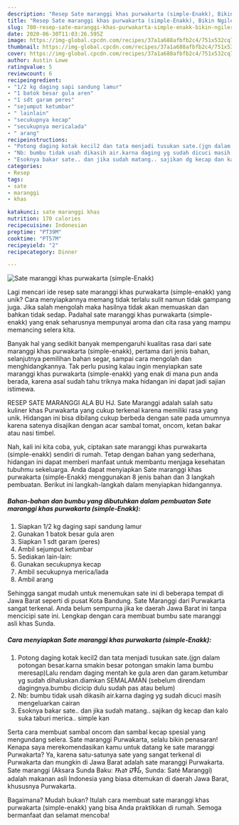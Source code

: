 ```yaml
---
description: "Resep Sate maranggi khas purwakarta (simple-Enakk), Bikin Ngiler"
title: "Resep Sate maranggi khas purwakarta (simple-Enakk), Bikin Ngiler"
slug: 780-resep-sate-maranggi-khas-purwakarta-simple-enakk-bikin-ngiler
date: 2020-06-30T11:03:26.595Z
image: https://img-global.cpcdn.com/recipes/37a1a688afbfb2c4/751x532cq70/sate-maranggi-khas-purwakarta-simple-enakk-foto-resep-utama.jpg
thumbnail: https://img-global.cpcdn.com/recipes/37a1a688afbfb2c4/751x532cq70/sate-maranggi-khas-purwakarta-simple-enakk-foto-resep-utama.jpg
cover: https://img-global.cpcdn.com/recipes/37a1a688afbfb2c4/751x532cq70/sate-maranggi-khas-purwakarta-simple-enakk-foto-resep-utama.jpg
author: Austin Lowe
ratingvalue: 5
reviewcount: 6
recipeingredient:
- "1/2 kg daging sapi sandung lamur"
- "1 batok besar gula aren"
- "1 sdt garam peres"
- "sejumput ketumbar"
- " lainlain"
- "secukupnya kecap"
- "secukupnya mericalada"
- " arang"
recipeinstructions:
- "Potong daging kotak kecil2 dan tata menjadi tusukan sate.(jgn dalam potongan besar.karna smakin besar potongan smakin lama bumbu meresap)Lalu rendam daging mentah ke gula aren dan garam.ketumbar yg sudah dihaluskan.diamkan SEMALAMAN (sebelum direndam dagingnya.bumbu dicicip dulu sudah pas atau belum)"
- "Nb: bumbu tidak usah dikasih air.karna daging yg sudah dicuci masih mengeluarkan cairan"
- "Esoknya bakar sate.. dan jika sudah matang.. sajikan dg kecap dan kalo suka taburi merica.. simple kan"
categories:
- Resep
tags:
- sate
- maranggi
- khas

katakunci: sate maranggi khas 
nutrition: 170 calories
recipecuisine: Indonesian
preptime: "PT39M"
cooktime: "PT57M"
recipeyield: "2"
recipecategory: Dinner

---
```



![Sate maranggi khas purwakarta (simple-Enakk)](https://img-global.cpcdn.com/recipes/37a1a688afbfb2c4/751x532cq70/sate-maranggi-khas-purwakarta-simple-enakk-foto-resep-utama.jpg)

Lagi mencari ide resep sate maranggi khas purwakarta (simple-enakk) yang unik? Cara menyiapkannya memang tidak terlalu sulit namun tidak gampang juga. Jika salah mengolah maka hasilnya tidak akan memuaskan dan bahkan tidak sedap. Padahal sate maranggi khas purwakarta (simple-enakk) yang enak seharusnya mempunyai aroma dan cita rasa yang mampu memancing selera kita.

Banyak hal yang sedikit banyak mempengaruhi kualitas rasa dari sate maranggi khas purwakarta (simple-enakk), pertama dari jenis bahan, selanjutnya pemilihan bahan segar, sampai cara mengolah dan menghidangkannya. Tak perlu pusing kalau ingin menyiapkan sate maranggi khas purwakarta (simple-enakk) yang enak di mana pun anda berada, karena asal sudah tahu triknya maka hidangan ini dapat jadi sajian istimewa.

RESEP SATE MARANGGI ALA BU HJ. Sate Maranggi adalah salah satu kuliner khas Purwakarta yang cukup terkenal karena memiliki rasa yang unik. Hidangan ini bisa dibilang cukup berbeda dengan sate pada umumnya karena satenya disajikan dengan acar sambal tomat, oncom, ketan bakar atau nasi timbel.


Nah, kali ini kita coba, yuk, ciptakan sate maranggi khas purwakarta (simple-enakk) sendiri di rumah. Tetap dengan bahan yang sederhana, hidangan ini dapat memberi manfaat untuk membantu menjaga kesehatan tubuhmu sekeluarga. Anda dapat menyiapkan Sate maranggi khas purwakarta (simple-Enakk) menggunakan 8 jenis bahan dan 3 langkah pembuatan. Berikut ini langkah-langkah dalam menyiapkan hidangannya.

<!--inarticleads1-->

##### Bahan-bahan dan bumbu yang dibutuhkan dalam pembuatan Sate maranggi khas purwakarta (simple-Enakk):

1. Siapkan 1/2 kg daging sapi sandung lamur
1. Gunakan 1 batok besar gula aren
1. Siapkan 1 sdt garam (peres)
1. Ambil sejumput ketumbar
1. Sediakan  lain-lain:
1. Gunakan secukupnya kecap
1. Ambil secukupnya merica/lada
1. Ambil  arang


Sehingga sangat mudah untuk menemukan sate ini di beberapa tempat di Jawa Barat seperti di pusat Kota Bandung. Sate Maranggi dari Purwakarta sangat terkenal. Anda belum sempurna jika ke daerah Jawa Barat ini tanpa mencicipi sate ini. Lengkap dengan cara membuat bumbu sate maranggi asli khas Sunda. 

<!--inarticleads2-->

##### Cara menyiapkan Sate maranggi khas purwakarta (simple-Enakk):

1. Potong daging kotak kecil2 dan tata menjadi tusukan sate.(jgn dalam potongan besar.karna smakin besar potongan smakin lama bumbu meresap)Lalu rendam daging mentah ke gula aren dan garam.ketumbar yg sudah dihaluskan.diamkan SEMALAMAN (sebelum direndam dagingnya.bumbu dicicip dulu sudah pas atau belum)
1. Nb: bumbu tidak usah dikasih air.karna daging yg sudah dicuci masih mengeluarkan cairan
1. Esoknya bakar sate.. dan jika sudah matang.. sajikan dg kecap dan kalo suka taburi merica.. simple kan


Serta cara membuat sambal oncom dan sambal kecap spesial yang mengundang selera. Sate maranggi Purwakarta, selalu bikin penasaran! Kenapa saya merekomendasikan kamu untuk datang ke sate maranggi Purwakarta? Ya, karena satu-satunya sate yang sangat terkenal di Purwakarta dan mungkin di Jawa Barat adalah sate maranggi Purwakarta. Sate maranggi (Aksara Sunda Baku: ᮞᮒᮦ ᮙᮛᮀᮌᮤ, Sunda: Saté Maranggi) adalah makanan asli Indonesia yang biasa ditemukan di daerah Jawa Barat, khususnya Purwakarta. 

Bagaimana? Mudah bukan? Itulah cara membuat sate maranggi khas purwakarta (simple-enakk) yang bisa Anda praktikkan di rumah. Semoga bermanfaat dan selamat mencoba!
